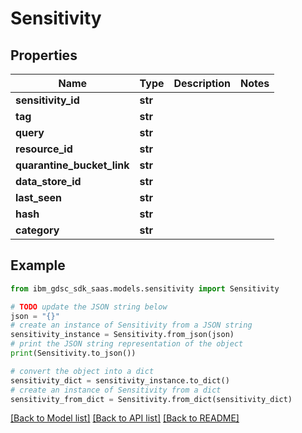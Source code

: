# Sensitivity


## Properties

Name | Type | Description | Notes
------------ | ------------- | ------------- | -------------
**sensitivity_id** | **str** |  | 
**tag** | **str** |  | 
**query** | **str** |  | 
**resource_id** | **str** |  | 
**quarantine_bucket_link** | **str** |  | 
**data_store_id** | **str** |  | 
**last_seen** | **str** |  | 
**hash** | **str** |  | 
**category** | **str** |  | 

## Example

```python
from ibm_gdsc_sdk_saas.models.sensitivity import Sensitivity

# TODO update the JSON string below
json = "{}"
# create an instance of Sensitivity from a JSON string
sensitivity_instance = Sensitivity.from_json(json)
# print the JSON string representation of the object
print(Sensitivity.to_json())

# convert the object into a dict
sensitivity_dict = sensitivity_instance.to_dict()
# create an instance of Sensitivity from a dict
sensitivity_from_dict = Sensitivity.from_dict(sensitivity_dict)
```
[[Back to Model list]](../README.md#documentation-for-models) [[Back to API list]](../README.md#documentation-for-api-endpoints) [[Back to README]](../README.md)


